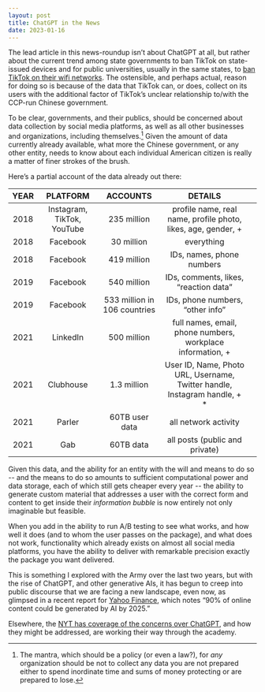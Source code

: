 ```yaml
---
layout: post
title: ChatGPT in the News
date: 2023-01-16
---
```


The lead article in this news-roundup isn’t about ChatGPT at all, but rather about the current trend among state governments to ban TikTok on state-issued devices and for public universities, usually in the same states, to [ban TikTok on their wifi networks][tiktok]. The ostensible, and perhaps actual, reason for doing so is because of the data that TikTok can, or does, collect on its users with the additional factor of TikTok’s unclear relationship to/with the CCP-run Chinese government. 

To be clear, governments, and their publics, should be concerned about data collection by social media platforms, as well as all other businesses and organizations, including themselves.[^1] Given the amount of data currently already available, what more the Chinese government, or any other entity, needs to know about each individual American citizen is really a matter of finer strokes of the brush. 

Here’s a partial account of the data already out there:

| YEAR |          PLATFORM          |           ACCOUNTS           |                                  DETAILS                                  |   |
|:----:|:--------------------------:|:----------------------------:|:-------------------------------------------------------------------------:|---|
| 2018 | Instagram, TikTok, YouTube |          235 million         |       profile name, real name, profile photo, likes, age, gender, +       |   |
| 2018 |          Facebook          |          30 million          |                                 everything                                |   |
| 2018 |          Facebook          |          419 million         |                         IDs, names, phone numbers                         |   |
| 2019 |          Facebook          |          540 million         |                   IDs, comments, likes, “reaction data”                   |   |
| 2019 |          Facebook          | 533 million in 106 countries |                      IDs, phone numbers, “other info”                     |   |
| 2021 |          LinkedIn          |          500 million         |         full names, email, phone numbers, workplace information, +        |   |
| 2021 |          Clubhouse         |          1.3 million         | User ID, Name, Photo URL, Username, Twitter handle, Instagram handle, + * |   |
| 2021 |           Parler           |        60TB user data        |                            all network activity                           |   |
| 2021 |             Gab            |           60TB data          |                       all posts (public and private)                      |   |

Given this data, and the ability for an entity with the will and means to do so -- and the means to do so amounts to sufficient computational power and data storage, each of which still gets cheaper every year -- the ability to generate custom material that addresses a user with the correct form and content to get inside their *information bubble* is now entirely not only imaginable but feasible. 

When you add in the ability to run A/B testing to see what works, and how well it does (and to whom the user passes on the package), and what does not work, functionality which already exists on almost all social media platforms, you have the ability to deliver with remarkable precision exactly the package you want delivered.

This is something I explored with the Army over the last two years, but with the rise of ChatGPT, and other generative AIs, it has begun to creep into public discourse that we are facing a new landscape, even now, as glimpsed in a recent report for [Yahoo Finance][yahoo], which notes “90% of online content could be generated by AI by 2025.”

Elsewhere, the [NYT has coverage of the concerns over ChatGPT][nyt], and how they might be addressed, are working their way through the academy.

[tiktok]: https://www.nytimes.com/2023/01/15/business/auburn-tiktok-ban-students.html
[yahoo]: https://finance.yahoo.com/news/90-of-online-content-could-be-generated-by-ai-by-2025-expert-says-201023872.html
[nyt]: https://www.nytimes.com/2023/01/16/technology/chatgpt-artificial-intelligence-universities.html

[^1]: The mantra, which should be a policy (or even a law?), for *any* organization should be not to collect any data you are not prepared either to spend inordinate time and sums of money protecting or are prepared to lose.
